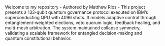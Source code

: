Welcome to my repository -
Authored by Matthew Rios -
This project presents a 133-qubit quantum governance protocol executed on IBM’s superconducting QPU with 4096 shots. 
It models adaptive control through entanglement-weighted elections, veto quorum logic, feedback healing, and multi-mesh arbitration. 
The system maintained collapse symmetry, validating a scalable framework for entangled decision-making and quantum constitutional behavior.
